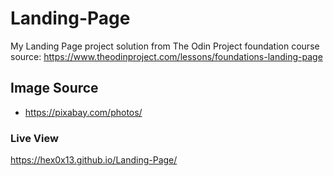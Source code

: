 # Landing-Page
My Landing Page project solution from The Odin Project foundation course
source: https://www.theodinproject.com/lessons/foundations-landing-page
## Image Source
- https://pixabay.com/photos/
### Live View
https://hex0x13.github.io/Landing-Page/